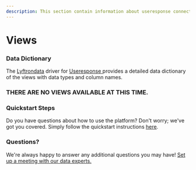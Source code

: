 ```yaml
---
description: This section contain information about useresponse connector views information
---
```


# Views

### Data Dictionary

The [Lyftrondata](https://www.lyftrondata.com/) driver for [Useresponse](https://www.lyftrondata.com/integration/commerce-analytics/use-response/)[ ](https://www.lyftrondata.com/integration/useresponse/)provides a detailed data dictionary of the views with data types and column names.

### THERE ARE NO VIEWS AVAILABLE AT THIS TIME.

### Quickstart Steps

Do you have questions about how to use the platform? Don't worry; we've got you covered. Simply follow the quickstart instructions [here](../).

### Questions? <a href="#questions" id="questions"></a>

We're always happy to answer any additional questions you may have! [Set up a meeting with our data experts.](https://www.lyftrondata.com/book-a-meeting/)
